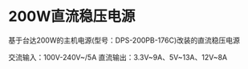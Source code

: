 # 200W直流稳压电源

基于台达200W的主机电源(型号：DPS-200PB-176C)改装的直流稳压电源

交流输入：100V-240V~/5A
直流输出：3.3V~9A、5V~13A、12V~8A
